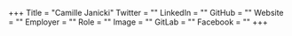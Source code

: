 +++
Title = "Camille Janicki"
Twitter = ""
LinkedIn = ""
GitHub = ""
Website = ""
Employer = ""
Role = ""
Image = ""
GitLab = ""
Facebook = ""
+++
